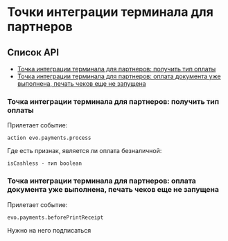 # Точки интеграции терминала для партнеров

## Список API
* [Точка интеграции терминала для партнеров: получить тип оплаты](#001)
* [Точка интеграции терминала для партнеров: оплата документа уже выполнена, печать чеков еще не запущена](#002)

<a name="001"></a>
### Точка интеграции терминала для партнеров: получить тип оплаты

Прилетает событие:
```
action evo.payments.process
```
Где есть признак, является ли оплата безналичной:
```
isCashless - тип boolean
```

<a name="002"></a>
### Точка интеграции терминала для партнеров: оплата документа уже выполнена, печать чеков еще не запущена

Прилетает событие:
```
evo.payments.beforePrintReceipt
```
Нужно на него подписаться
